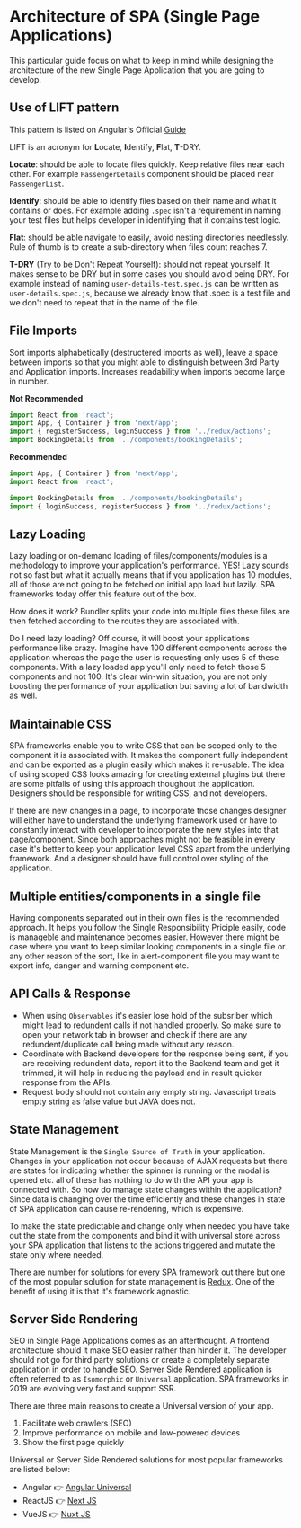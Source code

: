# Architecture of SPA (Single Page Applications)

This particular guide focus on what to keep in mind while designing the architecture of the new Single Page Application that you are going to develop.

## Use of LIFT pattern

This pattern is listed on Angular's Official [Guide](https://angular.io/guide/styleguide#lift)

LIFT is an acronym for **L**ocate, **I**dentify, **F**lat, **T**-DRY.

**Locate**: should be able to locate files quickly. Keep relative files near each other. For example `PassengerDetails` component should be placed near `PassengerList`.

**Identify**: should be able to identify files based on their name and what it contains or does. For example adding `.spec` isn't a requirement in naming your test files but helps developer in identifying that it contains test logic.

**Flat**: should be able navigate to easily, avoid nesting directories needlessly. Rule of thumb is to create a sub-directory when files count reaches 7.

**T-DRY** (Try to be Don't Repeat Yourself): should not repeat yourself. It makes sense to be DRY but in some cases you should avoid being DRY. For example instead of naming `user-details-test.spec.js` can be written as `user-details.spec.js`, because we already know that .spec is a test file and we don't need to repeat that in the name of the file.

## File Imports

Sort imports alphabetically (destructered imports as well), leave a space between imports so that you might able to distinguish between 3rd Party and Application imports. Increases readability when imports become large in number.

**Not Recommended**

```js
import React from 'react';
import App, { Container } from 'next/app';
import { registerSuccess, loginSuccess } from '../redux/actions';
import BookingDetails from '../components/bookingDetails';
```

**Recommended**

```js
import App, { Container } from 'next/app';
import React from 'react';

import BookingDetails from '../components/bookingDetails';
import { loginSuccess, registerSuccess } from '../redux/actions';
```

## Lazy Loading

Lazy loading or on-demand loading of files/components/modules is a methodology to improve your application's performance. YES! Lazy sounds not so fast but what it actually means that if you application has 10 modules, all of those are not going to be fetched on initial app load but lazily. SPA frameworks today offer this feature out of the box.

How does it work?
Bundler splits your code into multiple files these files are then fetched according to the routes they are associated with.

Do I need lazy loading?
Off course, it will boost your applications performance like crazy. Imagine have 100 different components across the application whereas the page the user is requesting only uses 5 of these components. With a lazy loaded app you'll only need to fetch those 5 components and not 100. It's clear win-win situation, you are not only boosting the performance of your application but saving a lot of bandwidth as well.

## Maintainable CSS

SPA frameworks enable you to write CSS that can be scoped only to the component it is associated with. It makes the component fully independent and can be exported as a plugin easily which makes it re-usable. The idea of using scoped CSS looks amazing for creating external plugins but there are some pitfalls of using this approach thoughout the application. Designers should be responsible for writing CSS, and not developers.

If there are new changes in a page, to incorporate those changes designer will either have to understand the underlying framework used or have to constantly interact with developer to incorporate the new styles into that page/component. Since both approaches might not be feasible in every case it's better to keep your application level CSS apart from the underlying framework. And a designer should have full control over styling of the application.

## Multiple entities/components in a single file

Having components separated out in their own files is the recommended approach. It helps you follow the Single Responsibility Priciple easily, code is manageble and maintenance becomes easier. However there might be case where you want to keep similar looking components in a single file or any other reason of the sort, like in alert-component file you may want to export info, danger and warning component etc.

## API Calls & Response 

- When using `Observables` it's easier lose hold of the subsriber which might lead to redundent calls if not handled properly. So make sure to open your network tab in browser and check if there are any redundent/duplicate call being made without any reason.
- Coordinate with Backend developers for the response being sent, if you are receiving redundent data, report it to the Backend team and get it trimmed, it will help in reducing the payload and in result quicker response from the APIs.
- Request body should not contain any empty string. Javascript treats empty string as false value but JAVA does not.

## State Management

State Management is the `Single Source of Truth` in your application. Changes in your application not occur because of AJAX requests but there are states for indicating whether the spinner is running or the modal is opened etc. all of these has nothing to do with the API your app is connected with. So how do manage state changes within the application? Since data is changing over the time efficiently and these changes in state of SPA application can cause re-rendering, which is expensive.

To make the state predictable and change only when needed you have take out the state from the components and bind it with universal store across your SPA application that listens to the actions triggered and mutate the state only where needed.

There are number for solutions for every SPA framework out there but one of the most popular solution for state management is [Redux](https://redux.js.org/). One of the benefit of using it is that it's framework agnostic.

## Server Side Rendering

SEO in Single Page Applications comes as an afterthought. A frontend architecture should it make SEO easier rather than hinder it. The developer should not go for third party solutions or create a completely separate application in order to handle SEO. Server Side Rendered application is often referred to as `Isomorphic` or `Universal` application. SPA frameworks in 2019 are evolving very fast and support SSR.

There are three main reasons to create a Universal version of your app.

1. Facilitate web crawlers (SEO)
2. Improve performance on mobile and low-powered devices
3. Show the first page quickly

Universal or Server Side Rendered solutions for most popular frameworks are listed below:

- Angular :point_right: [Angular Universal](https://angular.io/guide/universal)
- ReactJS :point_right: [Next JS](https://nextjs.org/)
- VueJS :point_right: [Nuxt JS](https://nuxtjs.org/)
